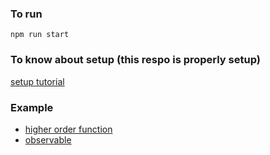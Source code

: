 ### To run
`npm run start`

### To know about setup (this respo is properly setup)
[setup tutorial](https://medium.com/codingthesmartway-com-blog/getting-started-with-rxjs-part-1-setting-up-the-development-environment-creating-observables-db76ce053725)


### Example
- [higher order function](example/HOF.md)
- [observable](exammple/observable.md)
